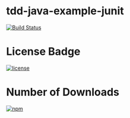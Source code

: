 # tdd-java-example-junit

[![Build Status](https://travis-ci.org/geos59/tdd-java-example-junit.svg?branch=master)](https://travis-ci.org/geos59/tdd-java-example-junit)

# License Badge
[![license](https://img.shields.io/github/license/mashape/apistatus.svg)](https://github.com/geos59/tdd-java-example-junit)

# Number of Downloads
[![npm](https://img.shields.io/npm/dt/express.svg)](https://github.com/geos59/tdd-java-example-junit)
